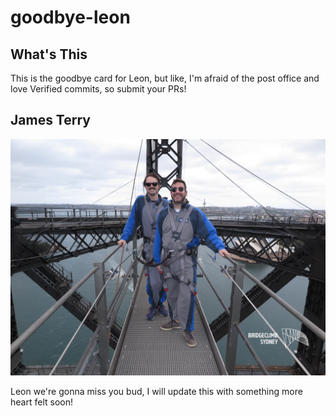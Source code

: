 # goodbye-leon

## What's This

This is the goodbye card for Leon, but like, I'm afraid of the post office and love Verified commits, so submit your PRs!

## James Terry

![images/bridge.jpg](images/bridge.jpg)

Leon we're gonna miss you bud, I will update this with something more heart felt soon!
